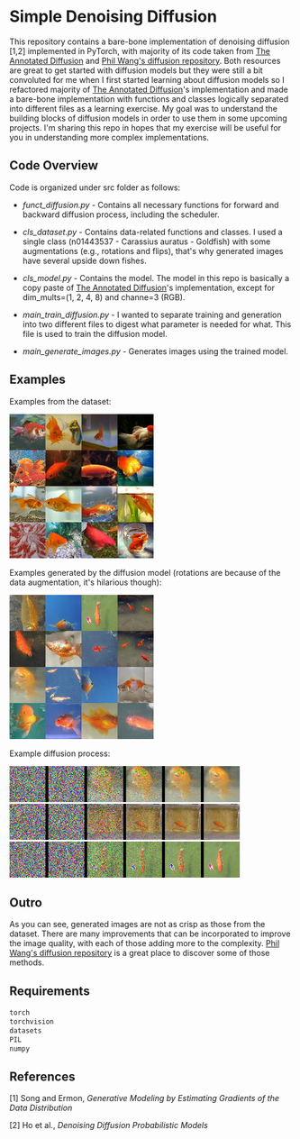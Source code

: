 # Simple Denoising Diffusion

This repository contains a bare-bone implementation of denoising diffusion [1,2] implemented in PyTorch, with majority of its code taken from [The Annotated Diffusion](https://huggingface.co/blog/annotated-diffusion) and [Phil Wang's diffusion repository](https://github.com/lucidrains/denoising-diffusion-pytorch/tree/main). Both resources are great to get started with diffusion models but they were still a bit convoluted for me when I first started learning about diffusion models so I refactored majority of [The Annotated Diffusion](https://huggingface.co/blog/annotated-diffusion)'s implementation and made a bare-bone implementation with functions and classes logically separated into different files as a learning exercise. My goal was to understand the building blocks of diffusion models in order to use them in some upcoming projects. I'm sharing this repo in hopes that my exercise will be useful for you in understanding more complex implementations.

## Code Overview

Code is organized under src folder as follows:

* *funct_diffusion.py* - Contains all necessary functions for forward and backward diffusion process, including the scheduler.
  
* *cls_dataset.py* - Contains data-related functions and classes. I used a single class (n01443537 - Carassius auratus - Goldfish) with some augmentations (e.g., rotations and flips), that's why generated images have several upside down fishes.

* *cls_model.py* - Contains the model. The model in this repo is basically a copy paste of [The Annotated Diffusion](https://huggingface.co/blog/annotated-diffusion)'s implementation, except for dim_mults=(1, 2, 4, 8) and channe=3 (RGB).

* *main_train_diffusion.py* - I wanted to separate training and generation into two different files to digest what parameter is needed for what. This file is used to train the diffusion model.

* *main_generate_images.py* - Generates images using the trained model.

## Examples

Examples from the dataset:

<img src="https://raw.githubusercontent.com/utkuozbulak/pytorch-simple-diffusion/master/out/output.png"> 

Examples generated by the diffusion model (rotations are because of the data augmentation, it's hilarious though):

<img src="https://raw.githubusercontent.com/utkuozbulak/pytorch-simple-diffusion/master/out/generated.png"> 

Example diffusion process:

<img src="https://raw.githubusercontent.com/utkuozbulak/pytorch-simple-diffusion/master/out/stitched_32.png">

<img src="https://raw.githubusercontent.com/utkuozbulak/pytorch-simple-diffusion/master/out/stitched_54.png">

<img src="https://raw.githubusercontent.com/utkuozbulak/pytorch-simple-diffusion/master/out/stitched_66.png">

## Outro

As you can see, generated images are not as crisp as those from the dataset. There are many improvements that can be incorporated to improve the image quality, with each of those adding more to the complexity. [Phil Wang's diffusion repository](https://github.com/lucidrains/denoising-diffusion-pytorch/tree/main) is a great place to discover some of those methods.

## Requirements
```
torch
torchvision
datasets
PIL
numpy
```

## References

[1] Song and Ermon, *Generative Modeling by Estimating Gradients of the Data Distribution*

[2] Ho et al., *Denoising Diffusion Probabilistic Models*
